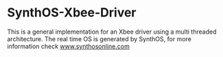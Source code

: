 # SynthOS-Xbee-Driver
This is a general implementation for an Xbee driver using a multi threaded architecture. The real time OS is generated by SynthOS, for more information check www.synthosonline.com
